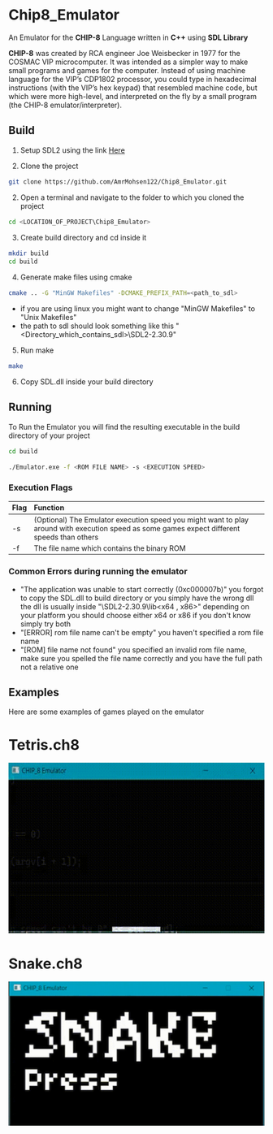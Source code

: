 # Chip8_Emulator
An Emulator for the __CHIP-8__ Language written in __C++__ using __SDL Library__ 

__CHIP-8__ was created by RCA engineer Joe Weisbecker in 1977 for the COSMAC VIP microcomputer. It was intended as a simpler way to make small programs and games for the computer. Instead of using machine language for the VIP’s CDP1802 processor, you could type in hexadecimal instructions (with the VIP’s hex keypad) that resembled machine code, but which were more high-level, and interpreted on the fly by a small program (the CHIP-8 emulator/interpreter).

## Build

1. Setup SDL2 using the link [Here](https://wiki.libsdl.org/SDL3/Installation)

2. Clone the project 

```bash
git clone https://github.com/AmrMohsen122/Chip8_Emulator.git
```

2. Open a terminal and navigate to the folder to which you cloned the project

```bash
cd <LOCATION_OF_PROJECT\Chip8_Emulator>
```
3. Create build directory and cd inside it
```bash
mkdir build
cd build
```
4. Generate make files using cmake
```bash
cmake .. -G "MinGW Makefiles" -DCMAKE_PREFIX_PATH=<path_to_sdl>
```
- if you are using linux you might want to change "MinGW Makefiles" to "Unix Makefiles"
- the path to sdl should look something like this "<Directory_which_contains_sdl>\SDL2-2.30.9"
5. Run make
```bash
make
```
6. Copy SDL.dll inside your build directory

## Running 
To Run the Emulator you will find the resulting executable in the build directory of your project

```bash
cd build
```
```bash
./Emulator.exe -f <ROM FILE NAME> -s <EXECUTION SPEED>
```

### Execution Flags

|    Flag        | Function |
|:------------|:-----------|
|       -s        |      (Optional)  The Emulator execution speed you might want to play around with execution speed as some games expect different speeds than others      |
|       -f        |       The file name which contains the binary ROM     |



### Common Errors during running the emulator
- "The application was unable to start correctly (0xc000007b)"
you forgot to copy the SDL.dll to build directory or you simply have the wrong dll
the dll is usually inside "\SDL2-2.30.9\lib\<x64 , x86>"
depending on your platform you should choose either x64 or x86 if you don't know simply try both
- "[ERROR] rom file name can't be empty"
you haven't specified a rom file name
- "[ROM] file name not found"
you specified an invalid rom file name, make sure you spelled the file name correctly and you have the full path not a relative one

## Examples
Here are some examples of games played on the emulator

# Tetris.ch8

![Tetris GIF](https://github.com/AmrMohsen122/Chip8_Emulator/blob/main/gifs/tetris.gif?raw=true)

# Snake.ch8
![Snake GIF](https://github.com/AmrMohsen122/Chip8_Emulator/blob/main/gifs/snake.gif?raw=true)














